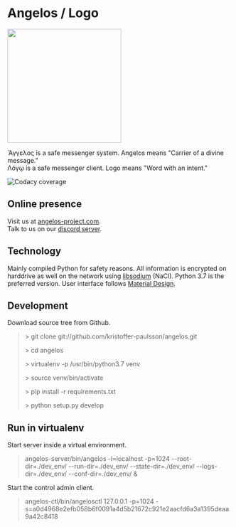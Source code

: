 # Angelos / Logo

<img height="256" src="https://angelos-project.com/images/angelos.png"/>

Ἄγγελος is a safe messenger system. Angelos means "Carrier of a divine message."<br />
Λόγῳ is a safe messenger client. Logo means "Word with an intent."

![Codacy coverage](https://img.shields.io/codacy/coverage/https://github.com/kristoffer-paulsson/angelos)

## Online presence

Visit us at [angelos-project.com](https://angelos-project.com).<br />
Talk to us on our [discord server](https://discord.gg/TPx65rT).

## Technology

Mainly compiled Python for safety reasons.
All information is encrypted on harddrive as well on the network using [libsodium](https://libsodium.gitbook.io/doc/) (NaCl).
Python 3.7 is the preferred version.
User interface follows [Material Design](https://material.io).

## Development
Download source tree from Github.
> &gt; git clone git://github.com/kristoffer-paulsson/angelos.git
> 
> &gt; cd angelos
> 
> &gt; virtualenv -p /usr/bin/python3.7 venv
> 
> &gt; source venv/bin/activate
> 
> &gt; pip install -r requirements.txt
> 
> &gt; python setup.py develop

## Run in virtualenv

Start server inside a virtual environment.
> angelos-server/bin/angelos -l=localhost -p=1024 --root-dir=./dev_env/ --run-dir=./dev_env/ --state-dir=./dev_env/ --logs-dir=./dev_env/ --conf-dir=./dev_env/ &

Start the control admin client.
> angelos-ctl/bin/angelosctl 127.0.0.1 -p=1024 -s=a0d4968e2efb058b6f0091a4d5b21672c921e2aacfd6a3a1395deaa9a42c8418

